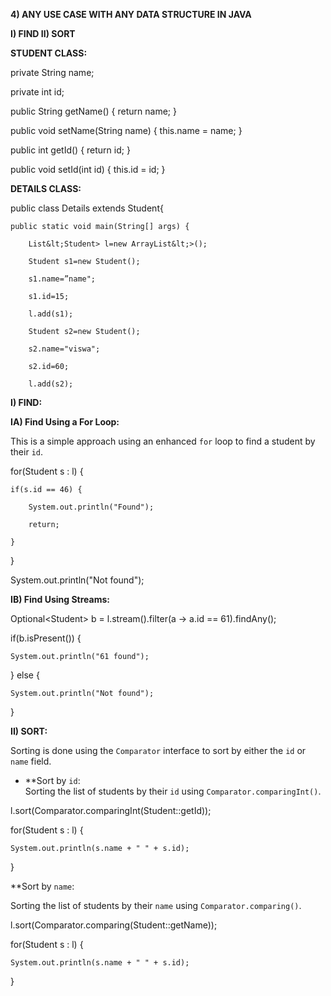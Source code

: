 
**4) ANY USE CASE WITH ANY DATA STRUCTURE IN JAVA**

**I) FIND II) SORT**

**STUDENT CLASS:**

private String name;

private int id;

public String getName() { return name; }

public void setName(String name) { this.name = name; }

public int getId() { return id; }

public void setId(int id) { this.id = id; }

**DETAILS CLASS:**

public class Details extends Student{

    public static void main(String[] args) {

        List&lt;Student> l=new ArrayList&lt;>();

        Student s1=new Student();

        s1.name=”name";

        s1.id=15;

        l.add(s1);

        Student s2=new Student();

        s2.name="viswa";

        s2.id=60;

        l.add(s2);

**I) FIND:**

**IA) Find Using a For Loop:**

This is a simple approach using an enhanced `for` loop to find a student by their `id`.

for(Student s : l) {

    if(s.id == 46) {

        System.out.println("Found");

        return;

    }

}

System.out.println("Not found");

**IB) Find Using Streams:**

Optional&lt;Student> b = l.stream().filter(a -> a.id == 61).findAny();

if(b.isPresent()) {

    System.out.println("61 found");

} else {

    System.out.println("Not found");

}

**II) SORT:**

Sorting is done using the `Comparator` interface to sort by either the `id` or `name` field.



* **Sort by <code>id</code>: \
</strong>Sorting the list of students by their <code>id</code> using <code>Comparator.comparingInt()</code>.

l.sort(Comparator.comparingInt(Student::getId));

for(Student s : l) {

    System.out.println(s.name + " " + s.id);

}

**Sort by <code>name</code>:</strong>

Sorting the list of students by their `name` using `Comparator.comparing()`.

l.sort(Comparator.comparing(Student::getName));

for(Student s : l) {

    System.out.println(s.name + " " + s.id);

}
